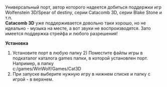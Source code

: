 Универсальный порт, автор которого надеется добиться поддержки игр Wolfenstein 3D/Spear of destiny, серии Catacomb 3D, серии Blake Stone и т.п.   
**Catacomb 3D** уже поддерживается довольно таки хорошо, но не идеально - музыка на месте, а вот звуки не воспроизводятся. Зато имеется поддержка стрейфа и любого разрешения!  
  
**Установка**  
1) Установите порт в любую папку 2) Поместите файлы игры в подкаталог каталога games папки, в которой установлен порт. Например, в папку  
c:/games/WinWolf/Games/Cat3D  
3) При запуске выберите нужную игру в нижнем списке и папку с игрой - в верхнем.